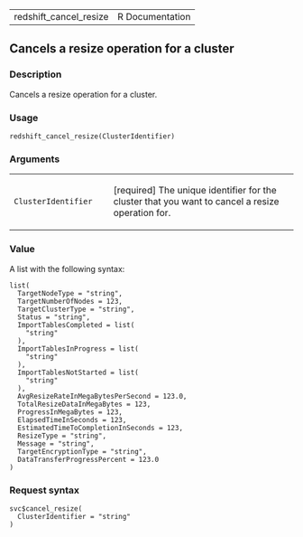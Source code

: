 <table style="width: 100%;">
<tbody>
<tr class="odd">
<td>redshift_cancel_resize</td>
<td style="text-align: right;">R Documentation</td>
</tr>
</tbody>
</table>

## Cancels a resize operation for a cluster

### Description

Cancels a resize operation for a cluster.

### Usage

    redshift_cancel_resize(ClusterIdentifier)

### Arguments

<table>
<colgroup>
<col style="width: 35%" />
<col style="width: 65%" />
</colgroup>
<tbody>
<tr class="odd">
<td><code
id="redshift_cancel_resize_:_ClusterIdentifier">ClusterIdentifier</code></td>
<td><p>[required] The unique identifier for the cluster that you want to
cancel a resize operation for.</p></td>
</tr>
</tbody>
</table>

### Value

A list with the following syntax:

    list(
      TargetNodeType = "string",
      TargetNumberOfNodes = 123,
      TargetClusterType = "string",
      Status = "string",
      ImportTablesCompleted = list(
        "string"
      ),
      ImportTablesInProgress = list(
        "string"
      ),
      ImportTablesNotStarted = list(
        "string"
      ),
      AvgResizeRateInMegaBytesPerSecond = 123.0,
      TotalResizeDataInMegaBytes = 123,
      ProgressInMegaBytes = 123,
      ElapsedTimeInSeconds = 123,
      EstimatedTimeToCompletionInSeconds = 123,
      ResizeType = "string",
      Message = "string",
      TargetEncryptionType = "string",
      DataTransferProgressPercent = 123.0
    )

### Request syntax

    svc$cancel_resize(
      ClusterIdentifier = "string"
    )
